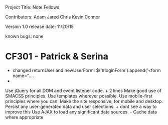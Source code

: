 Project Title:
Note Fellows

Contributors:
Adam
Jared
Chris
Kevin
Connor

Version 1.0 release date:
11/20/15

known bugs:
none

# CF301 - Patrick & Serina

+ changed returnUser and newUserForm:  $('#loginForm').append('<form name="....
+

Use jQuery for all DOM and event listener code. + 2 lines
Make good use of SMACSS principles.
Use templates wherever possible.
Use mobile-first principles where you can.
Make the site responsive, for mobile and desktop.
Persist any user-generated data and user selections. + dont see a way to improve this
Use AJAX to load any significant data sources. - Cache data where appropriate

